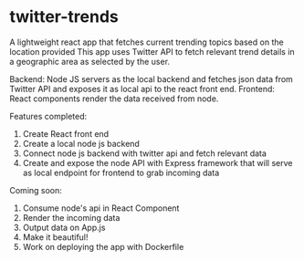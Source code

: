 # twitter-trends
A lightweight react app that fetches current trending topics based on the location provided
This app uses Twitter API to fetch relevant trend details in a geographic area as selected by the user.

Backend: Node JS servers as the local backend and fetches json data from Twitter API and exposes it as local api to the react front end.
Frontend: React components render the data received from node.

Features completed: 
1. Create React front end
2. Create a local node js backend
3. Connect node js backend with twitter api and fetch relevant data
4. Create and expose the node API with Express framework that will serve as local endpoint for frontend to grab incoming data

Coming soon:
1. Consume node's api in React Component
2. Render the incoming data
3. Output data on App.js 
4. Make it beautiful!
5. Work on deploying the app with Dockerfile

